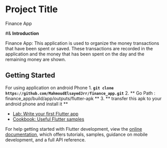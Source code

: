 # **Project Title**

Finance App

#& **Introduction**

Finance App: This application is used to organize the money transactions that have been spent or saved. These transactions are recorded in the application and the money that has been spent on the day and the remaining money are shown.

## **Getting Started**
  For using application on android Phone
    1. **`git clone https://github.com/MahmoudElsayedJrr/finance_app.git`** 
    2. **  Go Path : finance_app/build/app/outputs/flutter-apk **
    3. ** transfer this apk to your android phone and install it  **
    

- [Lab: Write your first Flutter app](https://docs.flutter.dev/get-started/codelab)
- [Cookbook: Useful Flutter samples](https://docs.flutter.dev/cookbook)

For help getting started with Flutter development, view the
[online documentation](https://docs.flutter.dev/), which offers tutorials,
samples, guidance on mobile development, and a full API reference.
